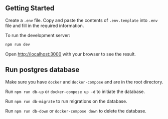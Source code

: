 ## Getting Started

Create a `.env` file. Copy and paste the contents of `.env.template` into `.env` file and fill in the required information.

To run the development server:

```bash
npm run dev
```

Open [http://localhost:3000](http://localhost:3000) with your browser to see the result.

## Run postgres database

Make sure you have `docker` and `docker-compose` and are in the root directory.

Run `npm run db-up` or `docker-compose up -d` to initiate the database.

Run `npm run db-migrate` to run migrations on the database.

Run `npm run db-down` or `docker-compose down` to delete the database.
